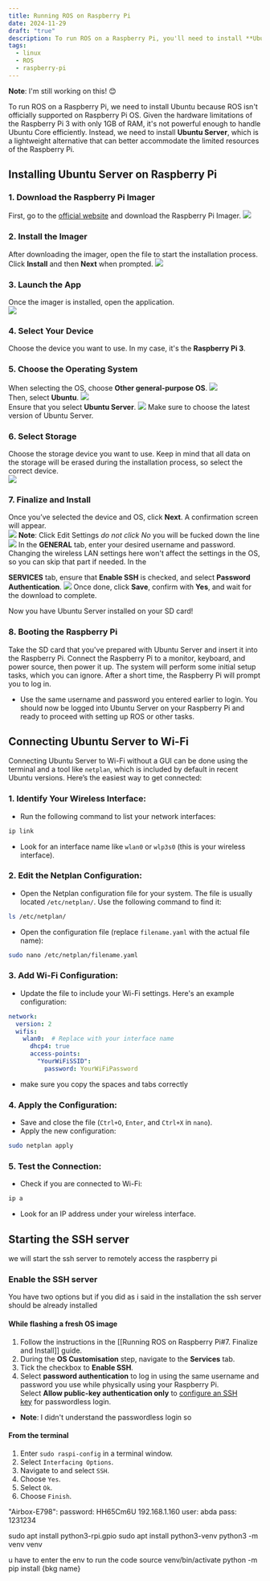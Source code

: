 ```yaml
---
title: Running ROS on Raspberry Pi
date: 2024-11-29
draft: "true"
description: To run ROS on a Raspberry Pi, you'll need to install **Ubuntu Server**, as it's lightweight and suitable for the Raspberry Pi's limited hardware resources. Follow steps to prepare an SD card using Raspberry Pi Imager, configure Wi-Fi via `netplan`, and enable SSH for remote access. Once Ubuntu Server is installed and connected, you're ready to set up ROS or other applications efficiently.
tags:
  - linux
  - ROS
  - raspberry-pi
---
```

**Note**: I'm still working on this! 😊


To run ROS on a Raspberry Pi, we need to install Ubuntu because ROS isn't officially supported on Raspberry Pi OS. Given the hardware limitations of the Raspberry Pi 3 with only 1GB of RAM, it's not powerful enough to handle Ubuntu Core efficiently. Instead, we need to install **Ubuntu Server**, which is a lightweight alternative that can better accommodate the limited resources of the Raspberry Pi.

## Installing Ubuntu Server on Raspberry Pi
### 1. Download the Raspberry Pi Imager  
First, go to the [official website](https://www.raspberrypi.com/software/) and download the Raspberry Pi Imager.
![](/images/1.png)
    
### 2. Install the Imager  
After downloading the imager, open the file to start the installation process. Click **Install** and then **Next** when prompted.
![](/images/2.png)
### 3. Launch the App  
Once the imager is installed, open the application.    
![](/images/Pasted%20image%2020241202212428.png)    
### 4. Select Your Device  
Choose the device you want to use. In my case, it's the **Raspberry Pi 3**.
### 5. Choose the Operating System  
When selecting the OS, choose **Other general-purpose OS**.
![](/images/Pasted%20image%2020241202212609.png)  
Then, select **Ubuntu**.    ![](/images/Pasted%20image%2020241202212735.png)  
Ensure that you select **Ubuntu Server**.
![](/images/Pasted%20image%2020241202212911.png) 
Make sure to choose the latest version of Ubuntu Server.    
### 6. Select Storage  
Choose the storage device you want to use. Keep in mind that all data on the storage will be erased during the installation process, so select the correct device.    
![](/images/Pasted%20image%2020241202213057.png)    
### 7. Finalize and Install  
Once you’ve selected the device and OS, click **Next**. A confirmation screen will appear.    
![](/images/Pasted%20image%2020241203011921.png)	**Note**: Click Edit Settings *do not click No* you will be fucked down the line	
![](/images/Pasted%20image%2020241203012226.png)
In the **GENERAL** tab, enter your desired username and password. Changing the wireless LAN settings here won't affect the settings in the OS, so you can skip that part if needed.	In the

**SERVICES** tab, ensure that **Enable SSH** is checked, and select **Password Authentication**.	 ![](/images/Pasted%20image%2020241203012505.png)
Once done, click **Save**, confirm with **Yes**, and wait for the download to complete.

Now you have Ubuntu Server installed on your SD card!

### 8. Booting the Raspberry Pi
Take the SD card that you've prepared with Ubuntu Server and insert it into the Raspberry Pi. Connect the Raspberry Pi to a monitor, keyboard, and power source, then power it up. The system will perform some initial setup tasks, which you can ignore. After a short time, the Raspberry Pi will prompt you to log in. 
* Use the same username and password you entered earlier to login.
You should now be logged into Ubuntu Server on your Raspberry Pi and ready to proceed with setting up ROS or other tasks.

## Connecting Ubuntu Server to Wi-Fi
Connecting Ubuntu Server to Wi-Fi without a GUI can be done using the terminal and a tool like `netplan`, which is included by default in recent Ubuntu versions. Here’s the easiest way to get connected:

### 1. Identify Your Wireless Interface:
- Run the following command to list your network interfaces:
```bash
ip link
```
- Look for an interface name like `wlan0` or `wlp3s0` (this is your wireless interface). 
### 2. Edit the Netplan Configuration:
- Open the Netplan configuration file for your system. The file is usually located `/etc/netplan/`. Use the following command to find it:
```bash
ls /etc/netplan/
```
- Open the configuration file (replace `filename.yaml` with the actual file name):
```bash
sudo nano /etc/netplan/filename.yaml
```

### 3. Add Wi-Fi Configuration:
- Update the file to include your Wi-Fi settings. Here's an example configuration:
```yaml
network:
  version: 2
  wifis:
    wlan0:  # Replace with your interface name
      dhcp4: true
      access-points:
        "YourWiFiSSID":
          password: YourWiFiPassword
```
* make sure you copy the spaces and tabs correctly
### 4. Apply the Configuration:
- Save and close the file (`Ctrl+O`, `Enter`, and `Ctrl+X` in `nano`).
- Apply the new configuration:
```bash
sudo netplan apply
```
### 5. Test the Connection:
- Check if you are connected to Wi-Fi:
```bash
ip a
```
- Look for an IP address under your wireless interface.


## Starting the SSH server
we will start the ssh server to remotely access the raspberry pi
### Enable the SSH server
You have two options but if you did as i said in the installation the ssh server should be already installed
#### While flashing a fresh OS image
1. Follow the instructions in the [[Running ROS on Raspberry Pi#7. Finalize and Install]] guide.
2. During the **OS Customisation** step, navigate to the **Services** tab.
3. Tick the checkbox to **Enable SSH**.
4. Select **password authentication** to log in using the same username and password you use while physically using your Raspberry Pi. Select **Allow public-key authentication only** to [configure an SSH key](https://www.raspberrypi.com/documentation/computers/remote-access.html#configure-ssh-without-a-password) for passwordless login.
* **Note**: I didn't understand the passwordless login so
#### From the terminal
1. Enter `sudo raspi-config` in a terminal window.
2. Select `Interfacing Options`.
3. Navigate to and select `SSH`.
4. Choose `Yes`.
5. Select `Ok`.
6. Choose `Finish`.


"Airbox-E798":
password: HH65Cm6U
192.168.1.160
user: abda
pass: 1231234

sudo apt install python3-rpi.gpio
sudo apt install python3-venv
python3 -m venv venv

u have to enter the env to run the code 
source venv/bin/activate
python -m pip install {bkg name}

